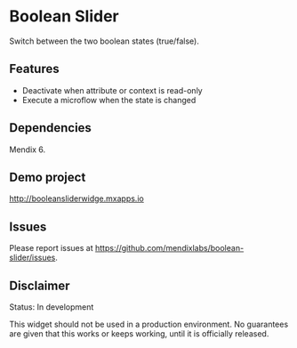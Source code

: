 # Boolean Slider
Switch between the two boolean states (true/false).

## Features
* Deactivate when attribute or context is read-only
* Execute a microflow when the state is changed

## Dependencies
Mendix 6.

## Demo project
http://booleansliderwidge.mxapps.io

## Issues
Please report issues at https://github.com/mendixlabs/boolean-slider/issues.

## Disclaimer
Status: In development

This widget should not be used in a production environment.
No guarantees are given that this works or keeps working, until it is officially released.
